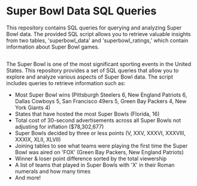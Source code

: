 # Super Bowl Data SQL Queries

This repository contains SQL queries for querying and analyzing Super Bowl data. The provided SQL script allows you to retrieve valuable insights from two tables, 'superbowl_data' and 'superbowl_ratings,' which contain information about Super Bowl games.

##

The Super Bowl is one of the most significant sporting events in the United States. This repository provides a set of SQL queries that allow you to explore and analyze various aspects of Super Bowl data. The script includes queries to retrieve information such as:

- Most Super Bowl wins (Pittsburgh Steelers	6, New England Patriots	6, Dallas Cowboys	5, San Francisco 49ers	5, Green Bay Packers	4, New York Giants	4)
- States that have hosted the most Super Bowls (Florida, 16)
- Total cost of 30-second advertisements across all Super Bowls not adjusting for inflation ($78,302,677)
- Super Bowls decided by three or less points (V, XXV, XXXVI, XXXVIII, XXXIX, XLII, XLVII)
- Joining tables to see what teams were playing the first time the Super Bowl was aired on 'FOX' (Green Bay Packers, New England Patriots)
- Winner & loser point difference sorted by the total viewership
- A list of teams that played in Super Bowls with 'X' in their Roman numerals and how many times
- And more!
